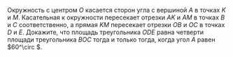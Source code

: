 Окружность с центром $O$ касается сторон угла с вершиной $A$ в точках $K$ 
и $M$. Касательная к окружности пересекает отрезки $AK$ и $AM$ в точках $B$ 
и $C$ соответственно, а прямая $KM$ пересекает отрезки $OB$ и $OC$ в точках 
$D$ и $E$. Докажите, что площадь треугольника $ODE$ равна четверти площади 
треугольника $BOC$ тогда и только тогда, когда угол $A$ равен $60^\circ $.